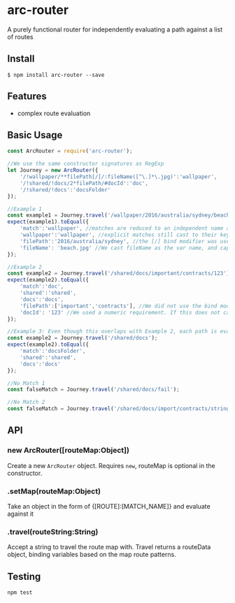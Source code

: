 # arc-router
A purely functional router for independently evaluating a path against a list of routes

## Install
```
$ npm install arc-router --save
```

## Features
* complex route evaluation

## Basic Usage

```js
const ArcRouter = require('arc-router');

//We use the same constructor signatures as RegExp
let Journey = new ArcRouter({
    '/!wallpaper/**filePath[/]/:fileName([^\.]*\.jpg)':'wallpaper',
    '/!shared/!docs/2*filePath/#docId':'doc',
    '/!shared/!docs':'docsFolder'
});

//Example 1
const example1 = Journey.travel('/wallpaper/2016/australia/sydney/beach.jpg');
expect(example1).toEqual({
    'match':'wallpaper', //matches are reduced to an independent name assigned in the map
    'wallpaper':'wallpaper', //explicit matches still cast to their key value
    'filePath':'2016/australia/sydney', //the [/] bind modifier was used to join this recursive match
    'fileName': 'beach.jpg' //We cast fileName as the var name, and captured the matching results as the value
});

//Example 2
const example2 = Journey.travel('/shared/docs/important/contracts/123');
expect(example2).toEqual({
    'match':'doc',
    'shared':'shared',
    'docs':'docs',
    'filePath':['important','contracts'], //We did not use the bind modifier, so the recursive is cast to an array
    'docId': '123' //We used a numeric requirement. If this does not cast to numeric, it will not match
});

//Example 3: Even though this overlaps with Example 2, each path is evaluated and should return in the best match
const example2 = Journey.travel('/shared/docs');
expect(example2).toEqual({
    'match':'docsFolder',
    'shared':'shared',
    'docs':'docs'
});

//No Match 1
const falseMatch = Journey.travel('/shared/docs/fail'); 

//No Match 2
const falseMatch = Journey.travel('/shared/docs/import/contracts/string/123');

```

## API

### new ArcRouter([routeMap:Object])
Create a new `ArcRouter` object. Requires `new`, routeMap is optional in the constructor.

### .setMap(routeMap:Object)
Take an object in the form of {[ROUTE]:[MATCH_NAME]} and evaluate against it

### .travel(routeString:String)
Accept a string to travel the route map with. Travel returns a routeData object, binding variables based on the map route patterns.

## Testing
```
npm test
```